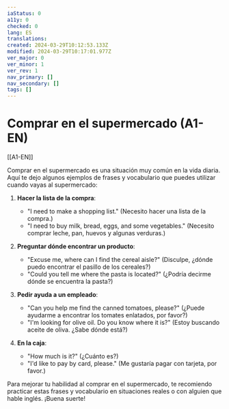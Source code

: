 ```yaml
---
iaStatus: 0
a11y: 0
checked: 0
lang: ES
translations: 
created: 2024-03-29T10:12:53.133Z
modified: 2024-03-29T10:17:01.977Z
ver_major: 0
ver_minor: 1
ver_rev: 1
nav_primary: []
nav_secondary: []
tags: []
---
```


# Comprar en el supermercado (A1-EN)

[[A1-EN]]

Comprar en el supermercado es una situación muy común en la vida diaria. Aquí te dejo algunos ejemplos de frases y vocabulario que puedes utilizar cuando vayas al supermercado:

1. **Hacer la lista de la compra**:
   - "I need to make a shopping list." (Necesito hacer una lista de la compra.)
   - "I need to buy milk, bread, eggs, and some vegetables." (Necesito comprar leche, pan, huevos y algunas verduras.)

2. **Preguntar dónde encontrar un producto**:
   - "Excuse me, where can I find the cereal aisle?" (Disculpe, ¿dónde puedo encontrar el pasillo de los cereales?)
   - "Could you tell me where the pasta is located?" (¿Podría decirme dónde se encuentra la pasta?)

3. **Pedir ayuda a un empleado**:
   - "Can you help me find the canned tomatoes, please?" (¿Puede ayudarme a encontrar los tomates enlatados, por favor?)
   - "I'm looking for olive oil. Do you know where it is?" (Estoy buscando aceite de oliva. ¿Sabe dónde está?)

4. **En la caja**:
   - "How much is it?" (¿Cuánto es?)
   - "I'd like to pay by card, please." (Me gustaría pagar con tarjeta, por favor.)

Para mejorar tu habilidad al comprar en el supermercado, te recomiendo practicar estas frases y vocabulario en situaciones reales o con alguien que hable inglés. ¡Buena suerte!
